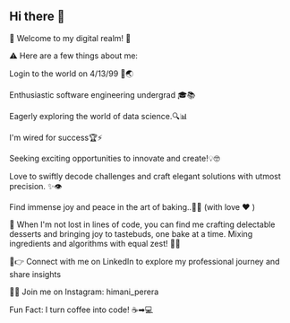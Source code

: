 ## Hi there 👋

🚀 Welcome to my digital realm! 🌟

⚠ Here are a few things about me:

Login to the world on 4/13/99 🎂🌏

Enthusiastic software engineering undergrad 🎓📚

Eagerly exploring the world of data science.🔍📊

I'm wired for success🏆⚡

Seeking exciting opportunities to innovate and create!💡🤓

Love to swiftly decode challenges and craft elegant solutions with utmost precision. ✨👁

Find immense joy and peace in the art of baking..🧁🍪 (with love ❤ )

🍞 When I'm not lost in lines of code, you can find me crafting delectable desserts and bringing joy to tastebuds, one bake at a time. Mixing ingredients and algorithms with equal zest! 🍰🤖

🔖👉 Connect with me on LinkedIn to explore my professional journey and share insights

📸🦋 Join me on Instagram: himani_perera

Fun Fact: I turn coffee into code! ☕➡💻
